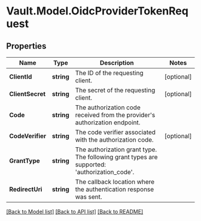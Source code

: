 # Vault.Model.OidcProviderTokenRequest

## Properties

Name | Type | Description | Notes
------------ | ------------- | ------------- | -------------
**ClientId** | **string** | The ID of the requesting client. | [optional] 
**ClientSecret** | **string** | The secret of the requesting client. | [optional] 
**Code** | **string** | The authorization code received from the provider&#x27;s authorization endpoint. | 
**CodeVerifier** | **string** | The code verifier associated with the authorization code. | [optional] 
**GrantType** | **string** | The authorization grant type. The following grant types are supported: &#x27;authorization_code&#x27;. | 
**RedirectUri** | **string** | The callback location where the authentication response was sent. | 

[[Back to Model list]](../README.md#documentation-for-models) [[Back to API list]](../README.md#documentation-for-api-endpoints) [[Back to README]](../README.md)

